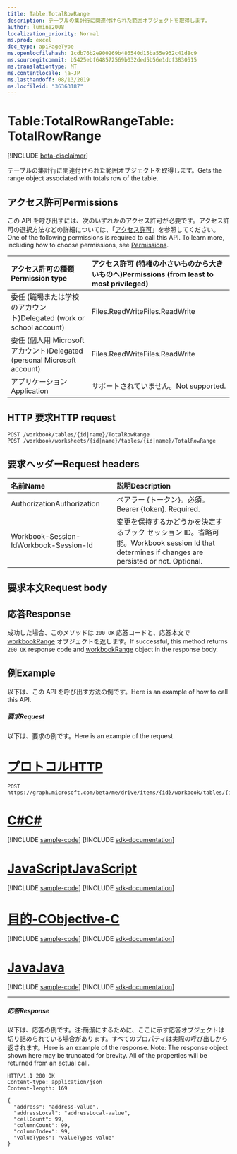 ```yaml
---
title: Table:TotalRowRange
description: テーブルの集計行に関連付けられた範囲オブジェクトを取得します。
author: lumine2008
localization_priority: Normal
ms.prod: excel
doc_type: apiPageType
ms.openlocfilehash: 1cdb76b2e900269b486540d15ba55e932c41d8c9
ms.sourcegitcommit: b5425ebf648572569b032ded5b56e1dcf3830515
ms.translationtype: MT
ms.contentlocale: ja-JP
ms.lasthandoff: 08/13/2019
ms.locfileid: "36363187"
---
```

# <a name="table-totalrowrange"></a><span data-ttu-id="7b8c7-103">Table:TotalRowRange</span><span class="sxs-lookup"><span data-stu-id="7b8c7-103">Table: TotalRowRange</span></span>

[!INCLUDE [beta-disclaimer](../../includes/beta-disclaimer.md)]

<span data-ttu-id="7b8c7-104">テーブルの集計行に関連付けられた範囲オブジェクトを取得します。</span><span class="sxs-lookup"><span data-stu-id="7b8c7-104">Gets the range object associated with totals row of the table.</span></span>
## <a name="permissions"></a><span data-ttu-id="7b8c7-105">アクセス許可</span><span class="sxs-lookup"><span data-stu-id="7b8c7-105">Permissions</span></span>
<span data-ttu-id="7b8c7-p101">この API を呼び出すには、次のいずれかのアクセス許可が必要です。アクセス許可の選択方法などの詳細については、「[アクセス許可](/graph/permissions-reference)」を参照してください。</span><span class="sxs-lookup"><span data-stu-id="7b8c7-p101">One of the following permissions is required to call this API. To learn more, including how to choose permissions, see [Permissions](/graph/permissions-reference).</span></span>

|<span data-ttu-id="7b8c7-108">アクセス許可の種類</span><span class="sxs-lookup"><span data-stu-id="7b8c7-108">Permission type</span></span>      | <span data-ttu-id="7b8c7-109">アクセス許可 (特権の小さいものから大きいものへ)</span><span class="sxs-lookup"><span data-stu-id="7b8c7-109">Permissions (from least to most privileged)</span></span>              |
|:--------------------|:---------------------------------------------------------|
|<span data-ttu-id="7b8c7-110">委任 (職場または学校のアカウント)</span><span class="sxs-lookup"><span data-stu-id="7b8c7-110">Delegated (work or school account)</span></span> | <span data-ttu-id="7b8c7-111">Files.ReadWrite</span><span class="sxs-lookup"><span data-stu-id="7b8c7-111">Files.ReadWrite</span></span>    |
|<span data-ttu-id="7b8c7-112">委任 (個人用 Microsoft アカウント)</span><span class="sxs-lookup"><span data-stu-id="7b8c7-112">Delegated (personal Microsoft account)</span></span> | <span data-ttu-id="7b8c7-113">Files.ReadWrite</span><span class="sxs-lookup"><span data-stu-id="7b8c7-113">Files.ReadWrite</span></span>    |
|<span data-ttu-id="7b8c7-114">アプリケーション</span><span class="sxs-lookup"><span data-stu-id="7b8c7-114">Application</span></span> | <span data-ttu-id="7b8c7-115">サポートされていません。</span><span class="sxs-lookup"><span data-stu-id="7b8c7-115">Not supported.</span></span> |

## <a name="http-request"></a><span data-ttu-id="7b8c7-116">HTTP 要求</span><span class="sxs-lookup"><span data-stu-id="7b8c7-116">HTTP request</span></span>
<!-- { "blockType": "ignored" } -->
```http
POST /workbook/tables/{id|name}/TotalRowRange
POST /workbook/worksheets/{id|name}/tables/{id|name}/TotalRowRange

```
## <a name="request-headers"></a><span data-ttu-id="7b8c7-117">要求ヘッダー</span><span class="sxs-lookup"><span data-stu-id="7b8c7-117">Request headers</span></span>
| <span data-ttu-id="7b8c7-118">名前</span><span class="sxs-lookup"><span data-stu-id="7b8c7-118">Name</span></span>       | <span data-ttu-id="7b8c7-119">説明</span><span class="sxs-lookup"><span data-stu-id="7b8c7-119">Description</span></span>|
|:---------------|:----------|
| <span data-ttu-id="7b8c7-120">Authorization</span><span class="sxs-lookup"><span data-stu-id="7b8c7-120">Authorization</span></span>  | <span data-ttu-id="7b8c7-p102">ベアラー {トークン}。必須。</span><span class="sxs-lookup"><span data-stu-id="7b8c7-p102">Bearer {token}. Required.</span></span> |
| <span data-ttu-id="7b8c7-123">Workbook-Session-Id</span><span class="sxs-lookup"><span data-stu-id="7b8c7-123">Workbook-Session-Id</span></span>  | <span data-ttu-id="7b8c7-p103">変更を保持するかどうかを決定するブック セッション ID。省略可能。</span><span class="sxs-lookup"><span data-stu-id="7b8c7-p103">Workbook session Id that determines if changes are persisted or not. Optional.</span></span>|

## <a name="request-body"></a><span data-ttu-id="7b8c7-126">要求本文</span><span class="sxs-lookup"><span data-stu-id="7b8c7-126">Request body</span></span>

## <a name="response"></a><span data-ttu-id="7b8c7-127">応答</span><span class="sxs-lookup"><span data-stu-id="7b8c7-127">Response</span></span>

<span data-ttu-id="7b8c7-128">成功した場合、このメソッドは `200 OK` 応答コードと、応答本文で [workbookRange](../resources/workbookrange.md) オブジェクトを返します。</span><span class="sxs-lookup"><span data-stu-id="7b8c7-128">If successful, this method returns `200 OK` response code and [workbookRange](../resources/workbookrange.md) object in the response body.</span></span>

## <a name="example"></a><span data-ttu-id="7b8c7-129">例</span><span class="sxs-lookup"><span data-stu-id="7b8c7-129">Example</span></span>
<span data-ttu-id="7b8c7-130">以下は、この API を呼び出す方法の例です。</span><span class="sxs-lookup"><span data-stu-id="7b8c7-130">Here is an example of how to call this API.</span></span>
##### <a name="request"></a><span data-ttu-id="7b8c7-131">要求</span><span class="sxs-lookup"><span data-stu-id="7b8c7-131">Request</span></span>
<span data-ttu-id="7b8c7-132">以下は、要求の例です。</span><span class="sxs-lookup"><span data-stu-id="7b8c7-132">Here is an example of the request.</span></span>

# <a name="httptabhttp"></a>[<span data-ttu-id="7b8c7-133">プロトコル</span><span class="sxs-lookup"><span data-stu-id="7b8c7-133">HTTP</span></span>](#tab/http)
<!-- {
  "blockType": "request",
  "name": "table_totalrowrange"
}-->
```http
POST https://graph.microsoft.com/beta/me/drive/items/{id}/workbook/tables/{id|name}/TotalRowRange
```
# <a name="ctabcsharp"></a>[<span data-ttu-id="7b8c7-134">C#</span><span class="sxs-lookup"><span data-stu-id="7b8c7-134">C#</span></span>](#tab/csharp)
[!INCLUDE [sample-code](../includes/snippets/csharp/table-totalrowrange-csharp-snippets.md)]
[!INCLUDE [sdk-documentation](../includes/snippets/snippets-sdk-documentation-link.md)]

# <a name="javascripttabjavascript"></a>[<span data-ttu-id="7b8c7-135">JavaScript</span><span class="sxs-lookup"><span data-stu-id="7b8c7-135">JavaScript</span></span>](#tab/javascript)
[!INCLUDE [sample-code](../includes/snippets/javascript/table-totalrowrange-javascript-snippets.md)]
[!INCLUDE [sdk-documentation](../includes/snippets/snippets-sdk-documentation-link.md)]

# <a name="objective-ctabobjc"></a>[<span data-ttu-id="7b8c7-136">目的-C</span><span class="sxs-lookup"><span data-stu-id="7b8c7-136">Objective-C</span></span>](#tab/objc)
[!INCLUDE [sample-code](../includes/snippets/objc/table-totalrowrange-objc-snippets.md)]
[!INCLUDE [sdk-documentation](../includes/snippets/snippets-sdk-documentation-link.md)]

# <a name="javatabjava"></a>[<span data-ttu-id="7b8c7-137">Java</span><span class="sxs-lookup"><span data-stu-id="7b8c7-137">Java</span></span>](#tab/java)
[!INCLUDE [sample-code](../includes/snippets/java/table-totalrowrange-java-snippets.md)]
[!INCLUDE [sdk-documentation](../includes/snippets/snippets-sdk-documentation-link.md)]

---


##### <a name="response"></a><span data-ttu-id="7b8c7-138">応答</span><span class="sxs-lookup"><span data-stu-id="7b8c7-138">Response</span></span>
<span data-ttu-id="7b8c7-p104">以下は、応答の例です。注:簡潔にするために、ここに示す応答オブジェクトは切り詰められている場合があります。すべてのプロパティは実際の呼び出しから返されます。</span><span class="sxs-lookup"><span data-stu-id="7b8c7-p104">Here is an example of the response. Note: The response object shown here may be truncated for brevity. All of the properties will be returned from an actual call.</span></span>
<!-- {
  "blockType": "response",
  "truncated": true,
  "@odata.type": "microsoft.graph.workbookRange"
} -->
```http
HTTP/1.1 200 OK
Content-type: application/json
Content-length: 169

{
  "address": "address-value",
  "addressLocal": "addressLocal-value",
  "cellCount": 99,
  "columnCount": 99,
  "columnIndex": 99,
  "valueTypes": "valueTypes-value"
}
```

<!-- uuid: 8fcb5dbc-d5aa-4681-8e31-b001d5168d79
2015-10-25 14:57:30 UTC -->
<!--
{
  "type": "#page.annotation",
  "description": "Table: TotalRowRange",
  "keywords": "",
  "section": "documentation",
  "tocPath": "",
  "suppressions": [
  ]
}
-->
